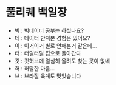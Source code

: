 # 풀리퀘 백일장

* 빅 : 빅데이터 공부는 하셨나요?
* 데 : 데이터 만져본 경험은 있어요?
* 이 : 이거이거 별로 안해본거 같은데...
* 터 : 터덜터덜 집으로 돌아간다
* 깃 : 깃허브에 열심히 올려도 찾는 곳이 없네
* 허 : 허탈한 마음...
* 브 : 브라질 육계도 맛있습니다

